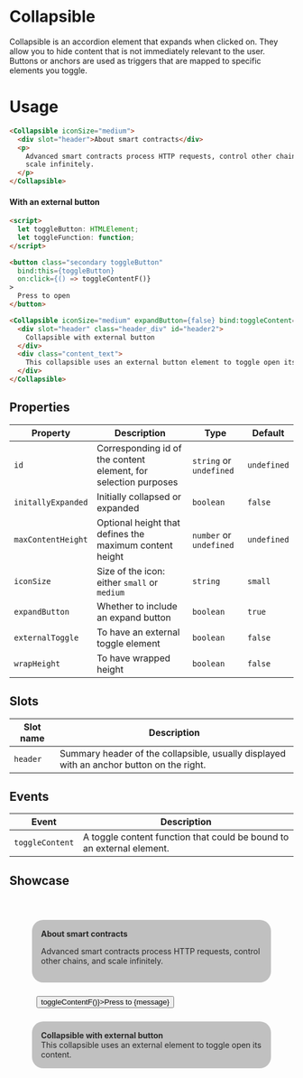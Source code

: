 <script lang="ts">
    import Collapsible from "$lib/components/Collapsible.svelte";
    let toggleButton: HTMLElement;
    let toggleContentF: function;
    let expanded: boolean;
    let message: string;
    $: message = expanded ? 'close' : 'open';
</script>

# Collapsible

Collapsible is an accordion element that expands when clicked on. They allow you to hide content that is not immediately relevant to the user. Buttons or anchors are used as triggers that are mapped to specific elements you toggle.

# Usage

```html
<Collapsible iconSize="medium">
  <div slot="header">About smart contracts</div>
  <p>
    Advanced smart contracts process HTTP requests, control other chains, and
    scale infinitely.
  </p>
</Collapsible>
```

#### With an external button

```html
<script>
  let toggleButton: HTMLElement;
  let toggleFunction: function;
</script>

<button class="secondary toggleButton"
  bind:this={toggleButton}
  on:click={() => toggleContentF()}
>
  Press to open
</button>

<Collapsible iconSize="medium" expandButton={false} bind:toggleContent={toggleFunction}>
  <div slot="header" class="header_div" id="header2">
    Collapsible with external button
  </div>
  <div class="content_text">
    This collapsible uses an external button element to toggle open its content.
  </div>
</Collapsible>
```

## Properties

| Property           | Description                                                     | Type                    | Default     |
| ------------------ | --------------------------------------------------------------- | ----------------------- | ----------- |
| `id`               | Corresponding id of the content element, for selection purposes | `string` or `undefined` | `undefined` |
| `initallyExpanded` | Initially collapsed or expanded                                 | `boolean`               | `false`     |
| `maxContentHeight` | Optional height that defines the maximum content height         | `number` or `undefined` | `undefined` |
| `iconSize`         | Size of the icon: either `small` or `medium`                    | `string`                | `small`     |
| `expandButton`     | Whether to include an expand button                             | `boolean`               | `true`      |
| `externalToggle`   | To have an external toggle element                              | `boolean`               | `false`     |
| `wrapHeight`       | To have wrapped height                                          | `boolean`               | `false`     |

## Slots

| Slot name | Description                                                                              |
| --------- | ---------------------------------------------------------------------------------------- |
| `header`  | Summary header of the collapsible, usually displayed with an anchor button on the right. |

## Events

| Event           | Description                                                           |
| --------------- | --------------------------------------------------------------------- |
| `toggleContent` | A toggle content function that could be bound to an external element. |

## Showcase

<div id="container">
  <div class="collapseA">
    <Collapsible id="head" iconSize="medium" maxContentHeight={100} wrapHeight>
      <div slot="header" class="header_div">
        About smart contracts
      </div>
      <p>
        Advanced smart contracts process HTTP requests, control other chains, and
        scale infinitely.
      </p>
    </Collapsible>
  </div>
  <button class="secondary toggleButton" bind:this={toggleButton} on:click={() => toggleContentF()}>Press to {message}</button>
  <div class="collapseA">
    <Collapsible class="collapsible" iconSize="medium" expandButton={false} bind:toggleContent={toggleContentF} bind:expanded={expanded} externalToggle>
      <div slot="header" class="header_div">
        Collapsible with external button 
      </div>
      <div class="content_text">
        This collapsible uses an external element to toggle open its content.
      </div>
    </Collapsible>
  </div>
</div>
<style>
  #container {
    padding: 2rem;
  }
  .collapseA {
    margin: 0.5rem;
    padding: 1rem;
    background-color: silver;
    border-radius: 20px;
    margin-bottom: 8px;
    color: #282828;
  }
  #head {
    background-color: pink;
  }
  .header_div {
    font-weight: bold;
  }
  #head {
    min-height: 100px;
  }
  .toggleButton {
    margin: 1rem;
  }
</style>
